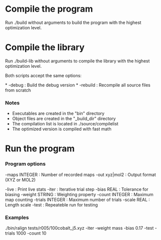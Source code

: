 <style>
.nobullet li {
  list-style-type: none;
}
</style>

Compile the program
===================

Run ./build without arguments to build the program with the highest
optimization level.

Compile the library
===================

Run ./build-lib without arguments to compile the library with the highest
optimization level.

Both scripts accept the same options:

<div class="nobullet">
* -debug : Build the debug version
* -rebuild : Recompile all source files from scratch
</div>

### Notes

* Executables are created in the "bin" directory
* Object files are created in the "_build_dir" directory
* The compilation list is located in ./source/compilelist
* The optimized version is compiled with fast math

Run the program
===============

### Program options

-maps INTEGER : Number of recorded maps
-out xyz|mol2 : Output format (XYZ or MOL2)

-live : Print live stats
-iter : Iterative trial step
-bias REAL : Tolerance for biasing
-weight STRING : Weighting property
-count INTEGER : Maximum map counting
-trials INTEGER : Maximum number of trials
-scale REAL : Length scale
-test : Repeateble run for testing

### Examples

./bin/ralign tests/r005/100cobalt_j5.xyz -iter -weight mass -bias 0.17 -test -trials 1000 -count 10
